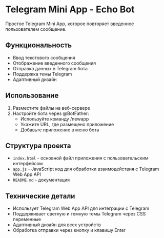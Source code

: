 # Telegram Mini App - Echo Bot

Простое Telegram Mini App, которое повторяет введенное пользователем сообщение.

## Функциональность

- Ввод текстового сообщения
- Отображение введенного сообщения
- Отправка данных в Telegram бота
- Поддержка темы Telegram
- Адаптивный дизайн

## Использование

1. Разместите файлы на веб-сервере
2. Настройте бота через @BotFather:
   - Используйте команду /newapp
   - Укажите URL, где размещено приложение
   - Добавьте приложение в меню бота

## Структура проекта

- `index.html` - основной файл приложения с пользовательским интерфейсом
- `app.js` - JavaScript код для обработки взаимодействия с Telegram Web App API
- `README.md` - документация

## Технические детали

- Использует Telegram Web App API для интеграции с Telegram
- Поддерживает светлую и темную темы Telegram через CSS переменные
- Адаптивный дизайн для всех устройств
- Обработка отправки через кнопку и клавишу Enter
